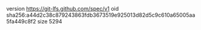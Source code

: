 version https://git-lfs.github.com/spec/v1
oid sha256:a44d2c38c879243863fdb3673519e925013d82d5c9c610a65005aa5fa449c8f2
size 5294
